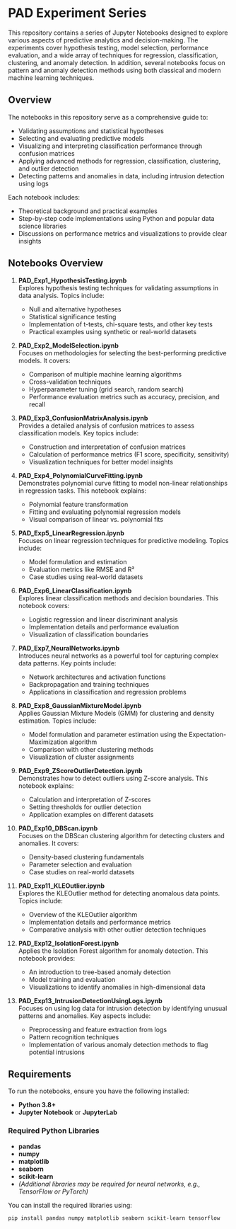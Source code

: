 # PAD Experiment Series

This repository contains a series of Jupyter Notebooks designed to explore various aspects of predictive analytics and decision-making. The experiments cover hypothesis testing, model selection, performance evaluation, and a wide array of techniques for regression, classification, clustering, and anomaly detection. In addition, several notebooks focus on pattern and anomaly detection methods using both classical and modern machine learning techniques.

## Overview

The notebooks in this repository serve as a comprehensive guide to:
- Validating assumptions and statistical hypotheses
- Selecting and evaluating predictive models
- Visualizing and interpreting classification performance through confusion matrices
- Applying advanced methods for regression, classification, clustering, and outlier detection
- Detecting patterns and anomalies in data, including intrusion detection using logs

Each notebook includes:
- Theoretical background and practical examples
- Step-by-step code implementations using Python and popular data science libraries
- Discussions on performance metrics and visualizations to provide clear insights

## Notebooks Overview

1. **PAD_Exp1_HypothesisTesting.ipynb**  
   Explores hypothesis testing techniques for validating assumptions in data analysis. Topics include:
   - Null and alternative hypotheses
   - Statistical significance testing
   - Implementation of t-tests, chi-square tests, and other key tests
   - Practical examples using synthetic or real-world datasets

2. **PAD_Exp2_ModelSelection.ipynb**  
   Focuses on methodologies for selecting the best-performing predictive models. It covers:
   - Comparison of multiple machine learning algorithms
   - Cross-validation techniques
   - Hyperparameter tuning (grid search, random search)
   - Performance evaluation metrics such as accuracy, precision, and recall

3. **PAD_Exp3_ConfusionMatrixAnalysis.ipynb**  
   Provides a detailed analysis of confusion matrices to assess classification models. Key topics include:
   - Construction and interpretation of confusion matrices
   - Calculation of performance metrics (F1 score, specificity, sensitivity)
   - Visualization techniques for better model insights

4. **PAD_Exp4_PolynomialCurveFitting.ipynb**  
   Demonstrates polynomial curve fitting to model non-linear relationships in regression tasks. This notebook explains:
   - Polynomial feature transformation
   - Fitting and evaluating polynomial regression models
   - Visual comparison of linear vs. polynomial fits

5. **PAD_Exp5_LinearRegression.ipynb**  
   Focuses on linear regression techniques for predictive modeling. Topics include:
   - Model formulation and estimation
   - Evaluation metrics like RMSE and R²
   - Case studies using real-world datasets

6. **PAD_Exp6_LinearClassification.ipynb**  
   Explores linear classification methods and decision boundaries. This notebook covers:
   - Logistic regression and linear discriminant analysis
   - Implementation details and performance evaluation
   - Visualization of classification boundaries

7. **PAD_Exp7_NeuralNetworks.ipynb**  
   Introduces neural networks as a powerful tool for capturing complex data patterns. Key points include:
   - Network architectures and activation functions
   - Backpropagation and training techniques
   - Applications in classification and regression problems

8. **PAD_Exp8_GaussianMixtureModel.ipynb**  
   Applies Gaussian Mixture Models (GMM) for clustering and density estimation. Topics include:
   - Model formulation and parameter estimation using the Expectation-Maximization algorithm
   - Comparison with other clustering methods
   - Visualization of cluster assignments

9. **PAD_Exp9_ZScoreOutlierDetection.ipynb**  
   Demonstrates how to detect outliers using Z-score analysis. This notebook explains:
   - Calculation and interpretation of Z-scores
   - Setting thresholds for outlier detection
   - Application examples on different datasets

10. **PAD_Exp10_DBScan.ipynb**  
    Focuses on the DBScan clustering algorithm for detecting clusters and anomalies. It covers:
    - Density-based clustering fundamentals
    - Parameter selection and evaluation
    - Case studies on real-world datasets

11. **PAD_Exp11_KLEOutlier.ipynb**  
    Explores the KLEOutlier method for detecting anomalous data points. Topics include:
    - Overview of the KLEOutlier algorithm
    - Implementation details and performance metrics
    - Comparative analysis with other outlier detection techniques

12. **PAD_Exp12_IsolationForest.ipynb**  
    Applies the Isolation Forest algorithm for anomaly detection. This notebook provides:
    - An introduction to tree-based anomaly detection
    - Model training and evaluation
    - Visualizations to identify anomalies in high-dimensional data

13. **PAD_Exp13_IntrusionDetectionUsingLogs.ipynb**  
    Focuses on using log data for intrusion detection by identifying unusual patterns and anomalies. Key aspects include:
    - Preprocessing and feature extraction from logs
    - Pattern recognition techniques
    - Implementation of various anomaly detection methods to flag potential intrusions

## Requirements

To run the notebooks, ensure you have the following installed:
- **Python 3.8+**
- **Jupyter Notebook** or **JupyterLab**

### Required Python Libraries

- **pandas**
- **numpy**
- **matplotlib**
- **seaborn**
- **scikit-learn**
- *(Additional libraries may be required for neural networks, e.g., TensorFlow or PyTorch)*

You can install the required libraries using:

```bash
pip install pandas numpy matplotlib seaborn scikit-learn tensorflow
